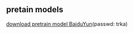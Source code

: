## pretain models

[download pretrain model BaiduYun](https://pan.baidu.com/s/19Ho011j_ZpIT93aS1gSdrg)(passwd: trka)